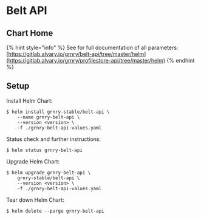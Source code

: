 # Belt API

## Chart Home

{% hint style="info" %}
See for full documentation of all parameters:  
[https://gitlab.alvary.io/grnry/belt-api/tree/master/helm](https://gitlab.alvary.io/grnry/profilestore-api/tree/master/helm)
{% endhint %}

## Setup

Install Helm Chart:

```
$ helm install grnry-stable/belt-api \
    --name grnry-belt-api \
    --version <version> \
    -f ./grnry-belt-api-values.yaml
```

Status check and further instructions:

```text
$ helm status grnry-belt-api
```

Upgrade Helm Chart: 

```text
$ helm upgrade grnry-belt-api \
    grnry-stable/belt-api \
    --version <version> \
    -f ./grnry-belt-api-values.yaml
```

Tear down Helm Chart:

```text
$ helm delete --purge grnry-belt-api
```

